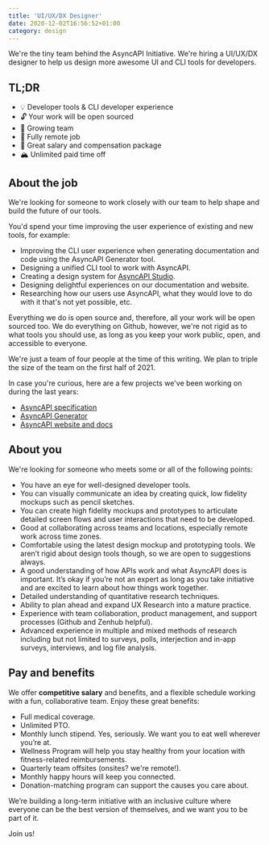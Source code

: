 ```yaml
---
title: 'UI/UX/DX Designer'
date: 2020-12-02T16:56:52+01:00
category: design
---
```


We're the tiny team behind the AsyncAPI Initiative. We're hiring a UI/UX/DX designer to help us design more awesome UI and CLI tools for developers.

## TL;DR

* :bulb: Developer tools & CLI developer experience
* :unlock: Your work will be open sourced
* :muscle: Growing team
* :house_with_garden: Fully remote job
* :money_mouth_face: Great salary and compensation package
* :mountain_snow: Unlimited paid time off

## About the job

We're looking for someone to work closely with our team to help shape and build the future of our tools.

You'd spend your time improving the user experience of existing and new tools, for example:

* Improving the CLI user experience when generating documentation and code using the AsyncAPI Generator tool.
* Designing a unified CLI tool to work with AsyncAPI.
* Creating a design system for [AsyncAPI Studio](https://hub.asyncapi.io).
* Designing delightful experiences on our documentation and website.
* Researching how our users use AsyncAPI, what they would love to do with it that's not yet possible, etc.

Everything we do is open source and, therefore, all your work will be open sourced too. We do everything on Github, however, we're not rigid as to what tools you should use, as long as you keep your work public, open, and accessible to everyone.

We're just a team of four people at the time of this writing. We plan to triple the size of the team on the first half of 2021.

In case you're curious, here are a few projects we've been working on during the last years:

* [AsyncAPI specification](https://github.com/asyncapi/asyncapi)
* [AsyncAPI Generator](https://github.com/asyncapi/generator)
* [AsyncAPI website and docs](https://asyncapi.com)

## About you

We're looking for someone who meets some or all of the following points:

* You have an eye for well-designed developer tools.
* You can visually communicate an idea by creating quick, low fidelity mockups such as pencil sketches.
* You can create high fidelity mockups and prototypes to articulate detailed screen flows and user interactions that need to be developed.
* Good at collaborating across teams and locations, especially remote work across time zones.
* Comfortable using the latest design mockup and prototyping tools. We aren’t rigid about design tools though, so we are open to suggestions always.
* A good understanding of how APIs work and what AsyncAPI does is important. It’s okay if you’re not an expert as long as you take initiative and are excited to learn about how things work together.
* Detailed understanding of quantitative research techniques.
* Ability to plan ahead and expand UX Research into a mature practice.
* Experience with team collaboration, product management, and support processes (Github and Zenhub helpful).
* Advanced experience in multiple and mixed methods of research including but not limited to surveys, polls, interjection and in-app surveys, interviews, and log file analysis.

## Pay and benefits

We offer **competitive salary** and benefits, and a flexible schedule working with a fun, collaborative team. Enjoy these great benefits:

* Full medical coverage.
* Unlimited PTO.
* Monthly lunch stipend. Yes, seriously. We want you to eat well wherever you’re at.
* Wellness Program will help you stay healthy from your location with fitness-related reimbursements.
* Quarterly team offsites (onsites? we're remote!).
* Monthly happy hours will keep you connected.
* Donation-matching program can support the causes you care about.

We’re building a long-term initiative with an inclusive culture where everyone can be the best version of themselves, and we want you to be part of it.

Join us!

